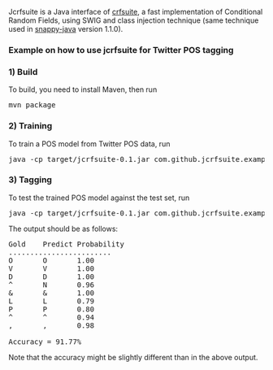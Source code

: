 Jcrfsuite is a Java interface of [crfsuite](http://www.chokkan.org/software/crfsuite/), a fast implementation of Conditional Random Fields, using SWIG and class injection technique (same technique used in [snappy-java](https://github.com/xerial/snappy-java) version 1.1.0).

### Example on how to use jcrfsuite for Twitter POS tagging

### 1) Build

To build, you need to install Maven, then run

<pre>
mvn package
</pre>

### 2) Training
To train a POS model from Twitter POS data, run

<pre>
java -cp target/jcrfsuite-0.1.jar com.github.jcrfsuite.example.Train example/tweet-pos/train.txt twitter-pos.model
</pre>

### 3) Tagging
To test the trained POS model against the test set, run

<pre>
java -cp target/jcrfsuite-0.1.jar com.github.jcrfsuite.example.Tag twitter-pos.model example/tweet-pos/test.txt 
</pre>

The output should be as follows:

<pre>
Gold	Predict	Probability
........................
O		O		1.00
V		V		1.00
D		D		1.00
^		N		0.96
&		&		1.00
L		L		0.79
P		P		0.80
^		^		0.94
,		,		0.98

Accuracy = 91.77%
</pre>

Note that the accuracy might be slightly different than in the above output.

